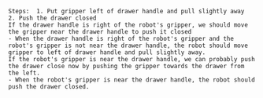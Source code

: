 
    Steps:  1. Put gripper left of drawer handle and pull slightly away  2. Push the drawer closed 
    If the drawer handle is right of the robot's gripper, we should move the gripper near the drawer handle to push it closed
    - When the drawer handle is right of the robot's gripper and the robot's gripper is not near the drawer handle, the robot should move gripper to left of drawer handle and pull slightly away.
    If the robot's gripper is near the drawer handle, we can probably push the drawer close now by pushing the gripper towards the drawer from the left.
    - When the robot's gripper is near the drawer handle, the robot should push the drawer closed.